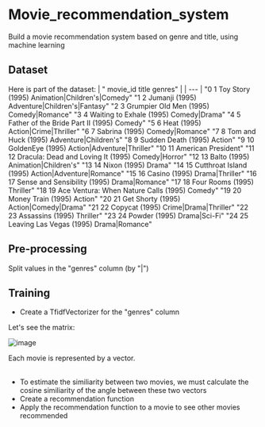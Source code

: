 # Movie_recommendation_system
Build a movie recommendation system based on genre and title, using machine learning


## Dataset

Here is part of the dataset:
| "	movie_id	title	genres" |
| --- |
"0	1	Toy Story (1995)	Animation|Children's|Comedy"
"1	2	Jumanji (1995)	Adventure|Children's|Fantasy"
"2	3	Grumpier Old Men (1995)	Comedy|Romance"
"3	4	Waiting to Exhale (1995)	Comedy|Drama"
"4	5	Father of the Bride Part II (1995)	Comedy"
"5	6	Heat (1995)	Action|Crime|Thriller"
"6	7	Sabrina (1995)	Comedy|Romance"
"7	8	Tom and Huck (1995)	Adventure|Children's"
"8	9	Sudden Death (1995)	Action"
"9	10	GoldenEye (1995)	Action|Adventure|Thriller"
"10	11	American President"
"11	12	Dracula: Dead and Loving It (1995)	Comedy|Horror"
"12	13	Balto (1995)	Animation|Children's"
"13	14	Nixon (1995)	Drama"
"14	15	Cutthroat Island (1995)	Action|Adventure|Romance"
"15	16	Casino (1995)	Drama|Thriller"
"16	17	Sense and Sensibility (1995)	Drama|Romance"
"17	18	Four Rooms (1995)	Thriller"
"18	19	Ace Ventura: When Nature Calls (1995)	Comedy"
"19	20	Money Train (1995)	Action"
"20	21	Get Shorty (1995)	Action|Comedy|Drama"
"21	22	Copycat (1995)	Crime|Drama|Thriller"
"22	23	Assassins (1995)	Thriller"
"23	24	Powder (1995)	Drama|Sci-Fi"
"24	25	Leaving Las Vegas (1995)	Drama|Romance"


## Pre-processing

Split values in the "genres" column (by "|")


## Training

* Create a TfidfVectorizer for the "genres" column

Let's see the matrix:

![image](https://github.com/T-KIEU/Movie_recommendation_system/assets/100022674/9eb0ea40-c1eb-4e40-9cb8-02aa1f3e3efa)

Each movie is represented by a vector. <br />
<br />

* To estimate the similiarity between two movies, we must calculate the cosine similiarity of the angle between these two vectors
* Create a recommendation function
* Apply the recommendation function to a movie to see other movies recommended


